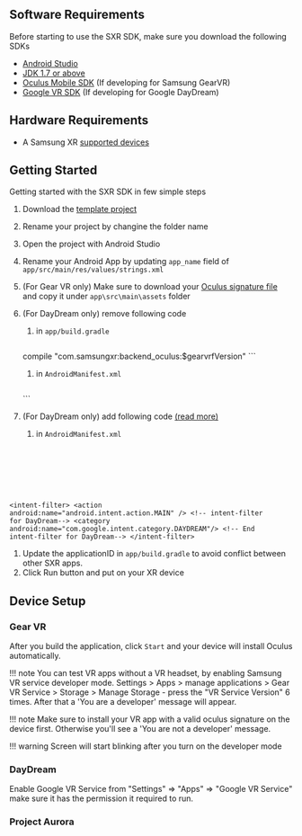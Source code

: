 ## Software Requirements

Before starting to use the SXR SDK, make sure you download the following SDKs

* [Android Studio](https://developer.android.com/studio/index.html)
* [JDK 1.7 or above](http://www.oracle.com/technetwork/java/javase/downloads/jdk8-downloads-2133151.html)
* [Oculus Mobile SDK](https://developer.oculus.com/downloads/package/oculus-mobile-sdk/) (If developing for Samsung GearVR)
* [Google VR SDK](https://developers.google.com/vr/android/download) (If developing for Google DayDream)

## Hardware Requirements

* A Samsung XR [supported devices](/overview/supported_devices)

## Getting Started

Getting started with the SXR SDK in few simple steps

1. Download the [template project](https://github.com/sxrsdk/sxrsdk-demos/tree/master/template/SXRApplication)
1. Rename your project by changine the folder name
1. Open the project with Android Studio
1. Rename your Android App by updating `app_name` field of `app/src/main/res/values/strings.xml`
1. (For Gear VR only) Make sure to download your [Oculus signature file](https://developer.oculus.com/osig/) and copy it under `app\src\main\assets` folder
1. (For DayDream only) remove following code
    1. in `app/build.gradle` 

        ```
    compile "com.samsungxr:backend_oculus:$gearvrfVersion"
        ```

    1. in `AndroidManifest.xml`

        ```
    <meta-data android:name="com.samsung.android.vr.application.mode" android:value="vr_only"/>
        ```

1. (For DayDream only) add following code [(read more)](https://developers.google.com/vr/distribute/daydream/functionality-requirements)
    1. in `AndroidManifest.xml` 

        <pre><code class="xml">
&lt;intent-filter&gt;
    &lt;action android:name="android.intent.action.MAIN" /&gt;
    &lt;!-- intent-filter for DayDream--&gt;
    &lt;category android:name="com.google.intent.category.DAYDREAM"/&gt;
    &lt;!-- End intent-filter for DayDream--&gt;
&lt;/intent-filter&gt;
        </code></pre>

1. Update the applicationID in `app/build.gradle` to avoid conflict between other SXR apps.
1. Click Run button and put on your XR device

## Device Setup

### Gear VR

After you build the application, click `Start` and your device will install Oculus automatically.

!!! note
	You can test VR apps without a VR headset, by enabling Samsung VR service developer mode.
	Settings > Apps > manage applications > Gear VR Service > Storage > Manage Storage - press the "VR Service Version" 6 times. After that a 'You are a developer' message will appear.

!!! note
	Make sure to install your VR app with a valid oculus signature on the device first. Otherwise you'll see a 'You are not a developer' message.

!!! warning
	Screen will start blinking after you turn on the developer mode
	
### DayDream

Enable Google VR Service from "Settings" => "Apps" => "Google VR Service" make sure it has the permission it required to run.

### Project Aurora
